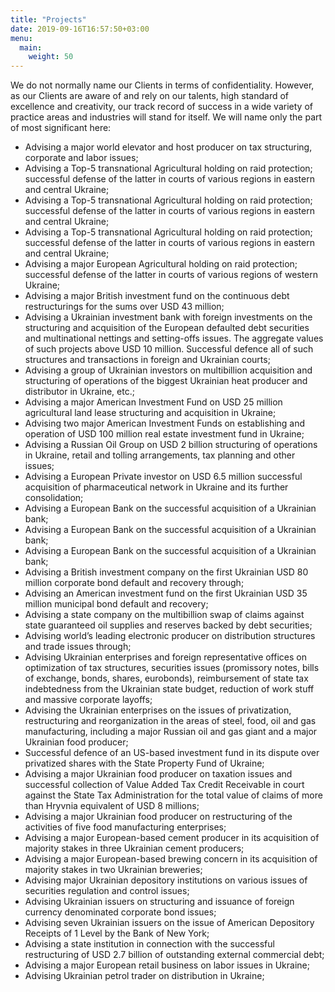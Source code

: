 ```yaml
---
title: "Projects"
date: 2019-09-16T16:57:50+03:00
menu:
  main:
    weight: 50
---
```


We do not normally name our Clients in terms of confidentiality. However, as our Clients are aware of and rely on our talents, high standard of excellence and creativity, our track record of success in a wide variety of practice areas and industries will stand for itself. We will name only the part of most significant here:

* Advising a major world elevator and host producer on tax structuring, corporate and labor issues;
* Advising a Top-5 transnational Agricultural holding on raid protection; successful defense of the latter in courts of various regions in eastern and central Ukraine;
* Advising a Top-5 transnational Agricultural holding on raid protection; successful defense of the latter in courts of various regions in eastern and central Ukraine;
* Advising a Top-5 transnational Agricultural holding on raid protection; successful defense of the latter in courts of various regions in eastern and central Ukraine;
* Advising a major European Agricultural holding on raid protection; successful defense of the latter in courts of various regions of western Ukraine;
* Advising a major British investment fund on the continuous debt restructurings for the sums over USD 43 million;
* Advising a Ukrainian investment bank with foreign investments on the structuring and acquisition of the European defaulted debt securities and multinational nettings and setting-offs issues. The aggregate values of such projects above USD 10 million. Successful defence all of such structures and transactions in foreign and Ukrainian courts;
* Advising a group of Ukrainian investors on multibillion acquisition and structuring of operations of the biggest Ukrainian heat producer and distributor in Ukraine, etc.;
* Advising a major American Investment Fund on USD 25 million agricultural land lease structuring and acquisition in Ukraine;
* Advising two major American Investment Funds on establishing and operation of USD 100 million real estate investment fund in Ukraine;
* Advising a Russian Oil Group on USD 2 billion structuring of operations in Ukraine, retail and tolling arrangements, tax planning and other issues;
* Advising a European Private investor on USD 6.5 million successful acquisition of pharmaceutical network in Ukraine and its further consolidation;
* Advising a European Bank on the successful acquisition of a Ukrainian bank;
* Advising a European Bank on the successful acquisition of a Ukrainian bank;
* Advising a European Bank on the successful acquisition of a Ukrainian bank;
* Advising a British investment company on the first Ukrainian USD 80 million corporate bond default and recovery through;
* Advising an American investment fund on the first Ukrainian USD 35 million municipal bond default and recovery;
* Advising a state company on the multibillion swap of claims against state guaranteed oil supplies and reserves backed by debt securities;
* Advising world’s leading electronic producer on distribution structures and trade issues through;
* Advising Ukrainian enterprises and foreign representative offices on optimization of tax structures, securities issues (promissory notes, bills of exchange, bonds, shares, eurobonds), reimbursement of state tax indebtedness from the Ukrainian state budget, reduction of work stuff and massive corporate layoffs;
* Advising the Ukrainian enterprises on the issues of privatization, restructuring and reorganization in the areas of steel, food, oil and gas manufacturing, including a major Russian oil and gas giant and a major Ukrainian food producer;
* Successful defence of an US-based investment fund in its dispute over privatized shares with the State Property Fund of Ukraine;
* Advising a major Ukrainian food producer on taxation issues and successful collection of Value Added Tax Credit Receivable in court against the State Tax Administration for the total value of claims of more than Hryvnia equivalent of USD 8 millions;
* Advising a major Ukrainian food producer on restructuring of the activities of five food manufacturing enterprises;
* Advising a major European-based cement producer in its acquisition of majority stakes in three Ukrainian cement producers;
* Advising a major European-based brewing concern in its acquisition of majority stakes in two Ukrainian breweries;
* Advising major Ukrainian depository institutions on various issues of securities regulation and control issues;
* Advising Ukrainian issuers on structuring and issuance of foreign currency denominated corporate bond issues;
* Advising seven Ukrainian issuers on the issue of American Depository Receipts of 1 Level by the Bank of New York;
* Advising a state institution in connection with the successful restructuring of USD 2.7 billion of outstanding external commercial debt;
* Advising a major European retail business on labor issues in Ukraine;
* Advising Ukrainian petrol trader on distribution in Ukraine;
